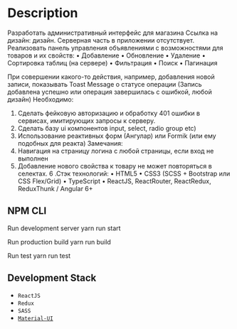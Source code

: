 # Description

Разработать административный интерфейс для магазина Ссылка на дизайн: дизайн. Серверная часть в приложении отсутствует. Реализовать панель управления объявлениями с возможностями для товаров и их свойств: • Добавление • Обновление • Удаление • Сортировка таблиц (на сервере) • Фильтрация • Поиск • Пагинация

При совершении какого-то действия, например, добавления новой записи, показывать Toast Message о статусе операции (Запись добавлена успешно или операция завершилась с ошибкой, любой дизайн) Необходимо:

1. Cделать фейковую авторизацию и обработку 401 ошибки в сервисах, имитирующих запросы к серверу.
2. Cделать базу ui компонентов input, select, radio group etc)
3. Использование реактивных форм (Ангулар) или Formik (или ему подобных для реакта) Замечания:
4. Навигация на страницу логина с любой страницы, если вход не выполнен
5. Добавление нового свойства к товару не может повторяться в селектах. 
6 .Стэк технологий: • HTML5 • CSS3 (SCSS + Bootstrap или CSS Flex/Grid) • TypeScript • ReactJS, ReactRouter, ReactRedux, ReduxThunk / Angular 6+

## NPM CLI

Run development server yarn run start

Run production build yarn run build

Run test yarn run test

## Development Stack
- `ReactJS`
- `Redux`
- `SASS`
- [`Material-UI`](https://material-ui.com/)
